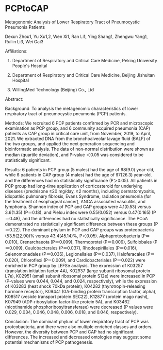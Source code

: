 # PCPtoCAP
Metagenomic Analysis of Lower Respiratory Tract of Pneumocystic Pneumonia Patients

Dexun Zhou1, Yu Xu1,2, Wen Xi1, Ran Li1, Ying Shang1, Zhengwu Yang1, Ruilin Li3, Wei Gai3

Affiliations: 

1. Department of Respiratory and Critical Care Medicine, Peking University People's Hospital

2. Department of Respiratory and Critical Care Medicine, Beijing Jishuitan Hospital

3. WillingMed Technology (Beijing) Co., Ltd

Abstract: 

Background: To analysis the metagenomic characteristics of lower respiratory tract of pneumocystic pneumonia (PCP) patients.

Methods: We recruited 6 PCP patients confirmed by PCR and microscopic examination as PCP group, and 6 community acquired pneumonia (CAP) patients as CAP group in critical care unit, from November, 2019, to April, 2021. We extracted DNA from the bronchoalveolar lavage fluid (BALF) of the two groups, and applied the next generation sequencing and bioinformatic analysis. The data of non-normal distribution were shown as median (quartile deviation), and P-value ＜0.05 was considered to be statistically significant.

Results: 6 patients in PCP group (5 males) had the age of 68(9.0) year-old, while 6 patients in CAP group (4 males) had the age of 67(26.3) year-old, and the differences had no statistically significance (P＞0.05). All patients in PCP group had long-time application of corticosteroid for underlying diseases (prednisone ≥20 mg/day, ≥2 months), including dermatomyositis, idiopathic pulmonary fibrosis, Evans Syndrome, radiation pneumonia (for the treatment of esophageal cancer), ANCA associated vasculitis, and lymphoma. Shannon index of PCP and CAP groups were 4.1(0.53) versus 3.6(1.35) (P＝0.18), and Pielou index were 0.55(0.052) versus 0.47(0.165) (P＝0.48), and the differences had no statistically significance. The PCoA demonstrated no statistically significant difference between these groups (P＝0.22). The dominant phylum in PCP and CAP groups was proteobacteria (53.5(22.90)% versus 43.4(45.14)%, P＜0.05). Alphaproteobacteria (P＝0.010), Crenarchaeota (P＝0.009), Thermoprotei (P＝0.009), Sulfolobales (P＝0.009), Caulobacterales (P＝0.037), Rhodospirillales (P＝0.016), Selenomonadales (P＝0.036), Legionellales (P＝0.037), Haloferacales (P＝0.020), Chloroflexi (P＝0.009), and Cardiobacteriales (P＝0.022) were enriched in PCP group by LEFSe analysis. The expression of K03257 (translation initiation factor 4A), K02937 (large subunit ribosomal protein L7e), K02951 (small subunit ribosomal protein S12e) were increased in PCP (P-values were 0.044, 0.044, and 0.024, respectively), while the expression of K03283 (heat shock 70kDa protein), K04282 (thyrotropin-releasing hormone receptor), K09441 (GA-binding protein transcription factor, alpha), K08517 (vesicle transport protein SEC22), K12877 (protein mago nashi), K07949 (ADP-ribosylation factor-like protein 5A), and K03462 (nicotinamide phosphoribosyltransferase) were decreased (P values were 0.029, 0.034, 0.046, 0.048, 0.006, 0.018, and 0.046, respectively).

Conclusion: The dominant phylum of lower respiratory tract of PCP was proteobacteria, and there were also multiple enriched classes and orders. However, the diversity between PCP and CAP had no significant differences. The increased and decreased ontologies may suggest some potential mechanisms of PCP pathogenesis.
